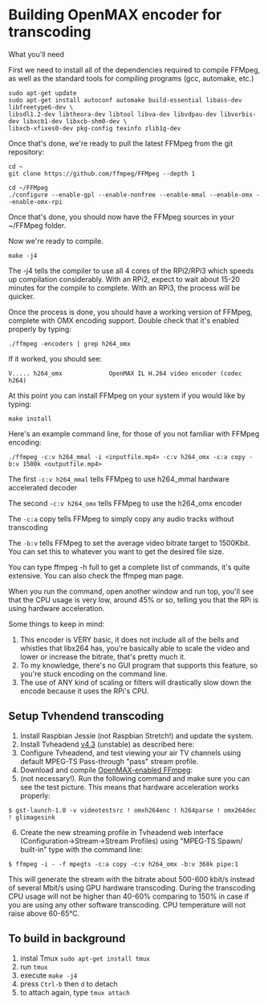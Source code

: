 # Building OpenMAX encoder for transcoding

What you'll need

First we need to install all of the dependencies required to compile FFMpeg, as well as the standard tools for compiling programs (gcc, automake, etc.)
```
sudo apt-get update
sudo apt-get install autoconf automake build-essential libass-dev libfreetype6-dev \
libsdl1.2-dev libtheora-dev libtool libva-dev libvdpau-dev libvorbis-dev libxcb1-dev libxcb-shm0-dev \
libxcb-xfixes0-dev pkg-config texinfo zlib1g-dev

```

Once that's done, we're ready to pull the latest FFMpeg from the git repository:

```
cd ~
git clone https://github.com/ffmpeg/FFMpeg --depth 1
```


```
cd ~/FFMpeg
./configure --enable-gpl --enable-nonfree --enable-mmal --enable-omx --enable-omx-rpi

```
Once that's done, you should now have the FFMpeg sources in your ~/FFMpeg folder.


Now we're ready to compile.

```
make -j4 
```
The -j4 tells the compiler to use all 4 cores of the RPi2/RPi3 which speeds up compilation considerably. With an RPi2, expect to wait about 15-20 minutes for the compile to complete. With an RPi3, the process will be quicker.


Once the process is done, you should have a working version of FFMpeg, complete with OMX encoding support. Double check that it's enabled properly by typing:

```
./ffmpeg -encoders | grep h264_omx
```

If it worked, you should see:

```
V..... h264_omx             OpenMAX IL H.264 video encoder (codec h264)

```

At this point you can install FFMpeg on your system if you would like by typing:

```
make install
```

Here's an example command line, for those of you not familiar with FFMpeg encoding:

```
./ffmpeg -c:v h264_mmal -i <inputfile.mp4> -c:v h264_omx -c:a copy -b:v 1500k <outputfile.mp4>
```

The first `-c:v h264_mmal` tells FFMpeg to use h264_mmal hardware accelerated decoder

The second `-c:v h264_omx` tells FFMpeg to use the h264_omx encoder

The `-c:a` copy tells FFMpeg to simply copy any audio tracks without transcoding

The `-b:v` tells FFMpeg to set the average video bitrate target to 1500Kbit. You can set this to whatever you want to get the desired file size.

You can type ffmpeg -h full to get a complete list of commands, it's quite extensive. You can also check the ffmpeg man page.

When you run the command, open another window and run top, you'll see that the CPU usage is very low, around 45% or so, telling you that the RPi is using hardware acceleration.

Some things to keep in mind:
1. This encoder is VERY basic, it does not include all of the bells and whistles that libx264 has, you're basically able to scale the video and lower or increase the bitrate, that's pretty much it.
2. To my knowledge, there's no GUI program that supports this feature, so you're stuck encoding on the command line.
3. The use of ANY kind of scaling or filters will drastically slow down the encode because it uses the RPi's CPU.

## Setup Tvhendend transcoding

1. Install Raspbian Jessie (not Raspbian Stretch!) and update the system.
2. Install Tvheadend [v4.3](https://tvheadend.org/projects/tvheadend/wiki/AptRepositories#fn3) (unstable) as described here:
3. Configure Tvheadend, and test viewing your air TV channels using default MPEG-TS Pass-through "pass" stream profile.
4. Download and compile [OpenMAX-enabled FFmpeg](https://www.reddit.com/r/raspberry_pi/comments/5677qw/hardware_accelerated_x264_encoding_with_ffmpeg):
5. (not necessary!). Run the following command and make sure you can see the test picture. This means that hardware acceleration works properly: 
```
$ gst-launch-1.0 -v videotestsrc ! omxh264enc ! h264parse ! omx264dec ! glimagesink
```

6. Create the new streaming profile in Tvheadend web interface (Configuration->Stream->Stream Profiles) using "MPEG-TS Spawn/ built-in" type with the command line: 

```
$ ffmpeg -i - -f mpegts -c:a copy -c:v h264_omx -b:v 368k pipe:1
```

This will generate the stream with the bitrate about 500-600 kbit/s instead of several Mbit/s using GPU hardware transcoding.
During the transcoding CPU usage will not be higher than 40-60% comparing to 150% in case if you are using any other software transcoding. CPU temperature will not raise above 60-65°C.


## To build in background

1. instal Tmux `sudo apt-get install tmux`
2. run `tmux`
3. execute `make -j4`
4. press `Ctrl-b` then `d` to detach
5. to attach again, type `tmux attach`
